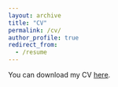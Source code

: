 ```yaml
---
layout: archive
title: "CV"
permalink: /cv/
author_profile: true
redirect_from:
  - /resume
---
```



You can download my CV [here](/files/cv_justin_dumouchelle.pdf).